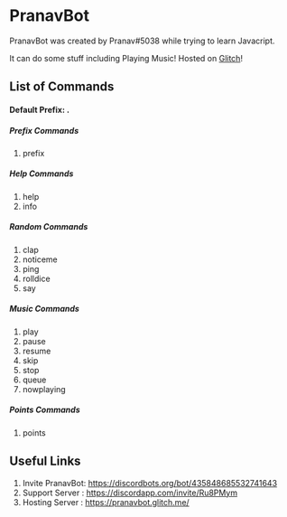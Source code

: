 # PranavBot

PranavBot was created by Pranav#5038 while trying to learn Javacript.

It can do some stuff including Playing Music!
Hosted on [Glitch](https://glitch.com)!
## List of Commands
#### Default Prefix: **.**

##### Prefix Commands
1. prefix
##### Help Commands
1. help
2. info
##### Random Commands
1. clap
2. noticeme
3. ping
4. rolldice
5. say
##### Music Commands
1. play
2. pause
3. resume
4. skip
5. stop
6. queue
7. nowplaying
##### Points Commands
1. points

## Useful Links
1. Invite PranavBot: <https://discordbots.org/bot/435848685532741643>
2. Support Server  : <https://discordapp.com/invite/Ru8PMym>
3. Hosting Server  : <https://pranavbot.glitch.me/>



